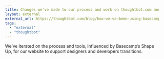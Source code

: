 ```yaml
---
title: Changes we've made to our process and work on thoughtbot.com and how Basecamp's Shape Up informed it
layout: external
external_url: https://thoughtbot.com/blog/how-we-ve-been-using-basecamp-s-shape-up-process-to-inform-our-work-on-thoughtbot-com
tags:
  - "external"
  - "thoughtbot"
---
```


We’ve iterated on the process and tools, influenced by Basecamp’s Shape Up, for our website to support designers and developers transitions.  
